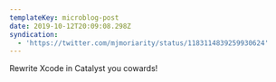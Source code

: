 ```yaml
---
templateKey: microblog-post
date: 2019-10-12T20:09:08.298Z
syndication:
  - 'https://twitter.com/mjmoriarity/status/1183114839259930624'
---
```


Rewrite Xcode in Catalyst you cowards!
